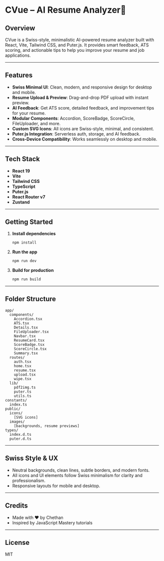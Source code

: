 # CVue – AI Resume Analyzer📄


## Overview
CVue is a Swiss-style, minimalistic AI-powered resume analyzer built with React, Vite, Tailwind CSS, and Puter.js. It provides smart feedback, ATS scoring, and actionable tips to help you improve your resume and job applications.

---

## Features
- **Swiss Minimal UI**: Clean, modern, and responsive design for desktop and mobile.
- **Resume Upload & Preview**: Drag-and-drop PDF upload with instant preview.
- **AI Feedback**: Get ATS score, detailed feedback, and improvement tips for your resume.
- **Modular Components**: Accordion, ScoreBadge, ScoreCircle, FileUploader, and more.
- **Custom SVG Icons**: All icons are Swiss-style, minimal, and consistent.
- **Puter.js Integration**: Serverless auth, storage, and AI feedback.
- **Cross-Device Compatibility**: Works seamlessly on desktop and mobile.

---

## Tech Stack
- **React 19**
- **Vite**
- **Tailwind CSS**
- **TypeScript**
- **Puter.js**
- **React Router v7**
- **Zustand**

---

## Getting Started

1. **Install dependencies**
   ```bash
   npm install
   ```
2. **Run the app**
   ```bash
   npm run dev
   ```
3. **Build for production**
   ```bash
   npm run build
   ```

---

## Folder Structure
```
app/
  components/
    Accordion.tsx
    ATS.tsx
    Details.tsx
    FileUploader.tsx
    Navbar.tsx
    ResumeCard.tsx
    ScoreBadge.tsx
    ScoreCircle.tsx
    Summary.tsx
  routes/
    auth.tsx
    home.tsx
    resume.tsx
    upload.tsx
    wipe.tsx
  lib/
    pdf2img.ts
    puter.ts
    utils.ts
constants/
  index.ts
public/
  icons/
    [SVG icons]
  images/
    [backgrounds, resume previews]
types/
  index.d.ts
  puter.d.ts
```

---

## Swiss Style & UX
- Neutral backgrounds, clean lines, subtle borders, and modern fonts.
- All icons and UI elements follow Swiss minimalism for clarity and professionalism.
- Responsive layouts for mobile and desktop.

---

## Credits
- Made with ❤️ by Chethan
- Inspired by JavaScript Mastery tutorials

---

## License
MIT
